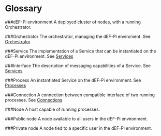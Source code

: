 # Glossary

###dEF-Pi environment
A deployed cluster of nodes, with a running Orchestrator.

###Orchestrator
The orchestrator, managing the dEF-Pi enviroment. See [Orchestrator](architecture/orchestrator.md)

###Service
The implementation of a Service that can be instantiated on the dEF-Pi environment. See [Services](architecture/services-processes-and-connections.md#services)

###Interface
The description of messaging capabilities of a Service. See [Services](architecture/services-processes-and-connections.md#services)

###Process
An instantiated Service on the dEF-Pi environment. See [Processes](architecture/services-processes-and-connections.md#processes)

###Connection
A connection between compatible interface of two running processes. See [Connections](architecture/services-processes-and-connections.md#connections)

###Node
A host capable of running processes.

###Public node
A node available to all users in the dEF-Pi environment.

###Private node
A node tied to a specific user in the dEF-Pi environment.